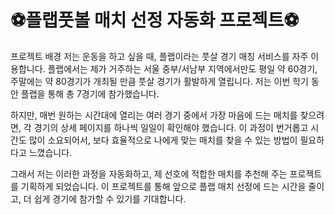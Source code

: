 # ⚽플랩풋볼 매치 선정 자동화 프로젝트⚽
프로젝트 배경
저는 운동을 하고 싶을 때, 플랩이라는 풋살 경기 매칭 서비스를 자주 이용합니다. 플랩에서는 제가 거주하는 서울 중부/서남부 지역에서만도 평일 약 60경기, 주말에는 약 80경기가 개최될 만큼 풋살 경기가 활발하게 열립니다. 저는 이번 학기 동안 플랩을 통해 총 7경기에 참가했습니다.

하지만, 매번 원하는 시간대에 열리는 여러 경기 중에서 가장 마음에 드는 매치를 찾으려면, 각 경기의 상세 페이지를 하나씩 일일이 확인해야 했습니다. 이 과정이 번거롭고 시간도 많이 소요되어서, 보다 효율적으로 나에게 맞는 매치를 찾을 수 있는 방법이 필요하다고 느꼈습니다.

그래서 저는 이러한 과정을 자동화하고, 제 선호에 적합한 매치를 추천해 주는 프로젝트를 기획하게 되었습니다. 이 프로젝트를 통해 앞으로 플랩 매치 선정에 드는 시간을 줄이고, 더 쉽게 경기에 참가할 수 있기를 기대합니다.
